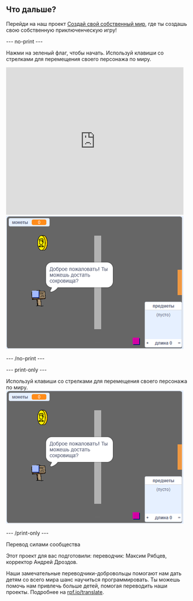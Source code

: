 ## Что дальше?

Перейди на наш проект [Создай свой собственный мир](https://projects.raspberrypi.org/ru-RU/projects/create-your-own-world?utm_source=pathway&utm_medium=whatnext&utm_campaign=projects), где ты создашь свою собственную приключенческую игру!

--- no-print ---

Нажми на зеленый флаг, чтобы начать. Используй клавиши со стрелками для перемещения своего персонажа по миру.

<div class="scratch-preview">
  <iframe allowtransparency="true" width="485" height="402" src="https://scratch.mit.edu/projects/embed/258757783/?autostart=false" frameborder="0" scrolling="no"></iframe>
  <img src="images/create-showcase.png">
</div>

--- /no-print ---

--- print-only ---

Используй клавиши со стрелками для перемещения своего персонажа по миру. ![showcase.png](images/create-showcase.png)

--- /print-only ---


Перевод силами сообщества

Этот проект для вас подготовили: переводчик: Максим Рябцев, корректор Андрей Дроздов.

Наши замечательные переводчики-добровольцы помогают нам дать детям со всего мира шанс научиться программировать. Ты можешь помочь нам привлечь больше детей, помогая переводить наши проекты. Подробнее на [rpf.io/translate](https://rpf.io/translate).